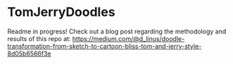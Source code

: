 # TomJerryDoodles
Readme in progress! Check out a blog post regarding the methodology and results of this repo at: https://medium.com/@d_linus/doodle-transformation-from-sketch-to-cartoon-bliss-tom-and-jerry-style-8d05b6566f3e
